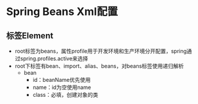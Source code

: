# Spring Beans Xml配置

## 标签Element
* root标签为beans，属性profile用于开发环境和生产环境分开配置，spring通过spring.profiles.active来选择
* root下标签有bean、import、alias、beans，对beans标签使用递归解析
    * bean
        * id：beanName优先使用
        * name：id为空使用name
        * class：必填，创建对象的类